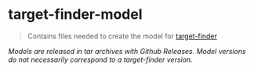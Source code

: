 # target-finder-model

> Contains files needed to create the model for
> [target-finder](https://github.com/uavaustin/target-finder)

*Models are released in tar archives with Github Releases. Model versions do
not necessarily correspond to a target-finder version.*
